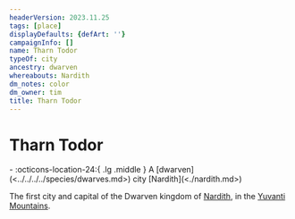 ```yaml
---
headerVersion: 2023.11.25
tags: [place]
displayDefaults: {defArt: ''}
campaignInfo: []
name: Tharn Todor
typeOf: city
ancestry: dwarven
whereabouts: Nardith
dm_notes: color
dm_owner: tim
title: Tharn Todor
---
```

# Tharn Todor
<div class="grid cards ext-narrow-margin ext-one-column" markdown>
-    :octicons-location-24:{ .lg .middle } A [dwarven](<../../../../species/dwarves.md>) city [Nardith](<./nardith.md>)  
</div>




The first city and capital of the Dwarven kingdom of [Nardith](<./nardith.md>), in the [Yuvanti Mountains](<../../yuvanti-mountains.md>). 

